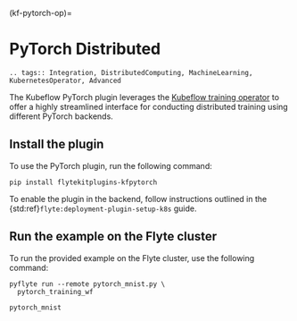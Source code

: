(kf-pytorch-op)=

# PyTorch Distributed

```{eval-rst}
.. tags:: Integration, DistributedComputing, MachineLearning, KubernetesOperator, Advanced
```

The Kubeflow PyTorch plugin leverages the [Kubeflow training operator](https://github.com/kubeflow/training-operator)
to offer a highly streamlined interface for conducting distributed training using different PyTorch backends.

## Install the plugin

To use the PyTorch plugin, run the following command:

```
pip install flytekitplugins-kfpytorch
```

To enable the plugin in the backend, follow instructions outlined in the {std:ref}`flyte:deployment-plugin-setup-k8s` guide.

## Run the example on the Flyte cluster

To run the provided example on the Flyte cluster, use the following command:

```
pyflyte run --remote pytorch_mnist.py \
  pytorch_training_wf
```

```{auto-examples-toc}
pytorch_mnist
```
